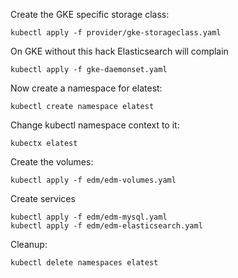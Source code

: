 Create the GKE specific storage class:
```
kubectl apply -f provider/gke-storageclass.yaml
```

On GKE without this hack Elasticsearch will complain
```
kubectl apply -f gke-daemonset.yaml
```

Now create a namespace for elatest:
```
kubectl create namespace elatest
```

Change kubectl namespace context to it:
```
kubectx elatest
```

Create the volumes:
```
kubectl apply -f edm/edm-volumes.yaml
```

Create services
```
kubectl apply -f edm/edm-mysql.yaml
kubectl apply -f edm/edm-elasticsearch.yaml
```

Cleanup:
```
kubectl delete namespaces elatest
```
